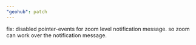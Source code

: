 ```yaml
---
"geohub": patch
---
```


fix: disabled pointer-events for zoom level notification message. so zoom can work over the notification message.
